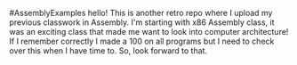 #AssemblyExamples
hello! This is another retro repo where I upload my previous classwork in Assembly. I'm starting with x86 Assembly class, it was an exciting class that made me want to look into computer architecture! If I remember correctly I made a 100 on all programs
but I need to check over this when I have time to. So, look forward to that.
